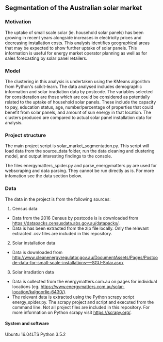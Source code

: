 ## Segmentation of the Australian solar market

### Motivation
The uptake of small scale solar (ie. household solar panels) has been growing in recent years alongside increases in electricity prices and decreasing installation costs. This analysis identifies geographical areas that may be expected to show further uptake of solar panels. This information is useful for energy market operator planning as well as for sales forecasting by solar panel retailers.

### Model
The clustering in this analysis is undertaken using the KMeans algorithm from Python's scikit-learn. The data analysed includes demographic information and solar irradiation data by postcode. The variables selected for consideration are those which are could be considered as potentially related to the uptake of household solar panels. These include the capacity to pay, education status, age, number/percentage of properties that could benefit from solar panels, and amount of sun energy in that location. The clusters produced are compared to actual solar panel installation data for analysis.

### Project structure
The main project script is solar_market_segmentation.py. This script will load data from the source_data folder, run the data cleaning and clustering model, and output interesting findings to the console.

The files energymatters_spider.py	and parse_energymatters.py are used for webscraping and data parsing. They cannot be run directly as is. For more infomation see the data section below. 

### Data
The data in the project is from the following sources:
1. Census data
* Data from the 2016 Census by postcode is is downloaded from https://datapacks.censusdata.abs.gov.au/datapacks/.
* Data is has been extracted from the zip file locally. Only the relevant extracted .csv files are included in this repository.
2. Solar installation data
* Data is downloaded from http://www.cleanenergyregulator.gov.au/DocumentAssets/Pages/Postcode-data-for-small-scale-installations---SGU-Solar.aspx
3. Solar irradiation data
* Data is collected from the energymatters.com.au on pages for individual locations (eg. https://www.energymatters.com.au/solar-location/kalgoorlie-6430/). 
* The relevant data is extracted using the Python scrapy script energy_spider.py. The scrapy project and script and executed from the command line. Not all project files are included in this repository. For more information on Python scrapy visit https://scrapy.org/.


#### System and software
Ubuntu 16.04LTS Python 3.5.2
